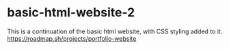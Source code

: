 # basic-html-website-2
This is a continuation of the basic html website, with CSS styling added to it.
https://roadmap.sh/projects/portfolio-website
